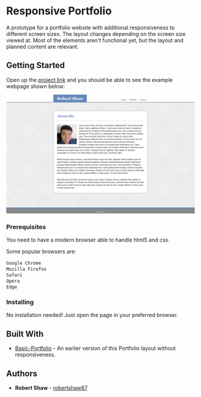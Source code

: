 # Responsive Portfolio

A prototype for a portfolio website with additional responsiveness to different screen sizes. The layout changes depending on the screen size viewed at. Most of the elements aren't functional yet, but the layout and planned content are relevant.

## Getting Started

Open up the [project link](https://robertshaw87.github.io/Responsive-Portfolio/) and you should be able to see the example webpage shown below:

![Responsive Portfolio](assets/images/responsive-portfolio-about.png "Responsive Portfolio")

### Prerequisites

You need to have a modern browser able to handle html5 and css. 

Some popular browsers are:
```
Google Chrome
Mozilla Firefox
Safari
Opera
Edge
```

### Installing

No installation needed! Just open the page in your preferred browser.

## Built With

* [Basic-Portfolio](https://github.com/robertshaw87/Basic-Portfolio) - An earlier version of this Portfolio layout without responsiveness.

## Authors

* **Robert Shaw** - [robertshaw87](https://github.com/robertshaw87)
